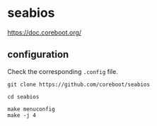 # seabios

https://doc.coreboot.org/

## configuration

Check the corresponding `.config` file.

```
git clone https://github.com/coreboot/seabios

cd seabios

make menuconfig
make -j 4
```
